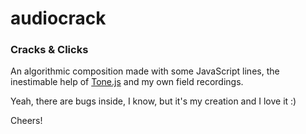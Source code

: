 # audiocrack

### Cracks & Clicks

An algorithmic composition made with some JavaScript lines, the inestimable help of [Tone.js](https://tonejs.github.io/) and my own field recordings.

Yeah, there are bugs inside, I know, but it's my creation and I love it :)

Cheers!
